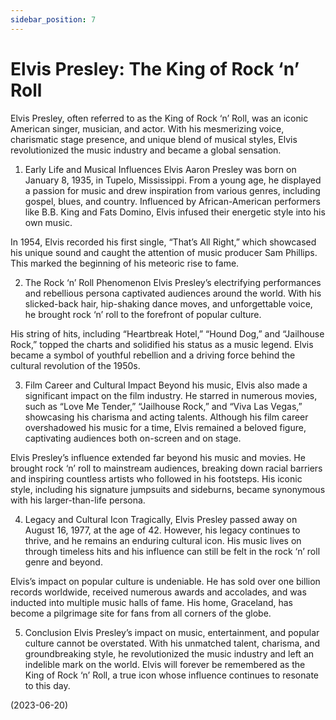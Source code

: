 ```yaml
---
sidebar_position: 7
---
```


# Elvis Presley: The King of Rock ‘n’ Roll

Elvis Presley, often referred to as the King of Rock ‘n’ Roll, was an iconic American singer, musician, and actor. With his mesmerizing voice, charismatic stage presence, and unique blend of musical styles, Elvis revolutionized the music industry and became a global sensation.

1. Early Life and Musical Influences
   Elvis Aaron Presley was born on January 8, 1935, in Tupelo, Mississippi. From a young age, he displayed a passion for music and drew inspiration from various genres, including gospel, blues, and country. Influenced by African-American performers like B.B. King and Fats Domino, Elvis infused their energetic style into his own music.

In 1954, Elvis recorded his first single, “That’s All Right,” which showcased his unique sound and caught the attention of music producer Sam Phillips. This marked the beginning of his meteoric rise to fame.

2. The Rock ‘n’ Roll Phenomenon
   Elvis Presley’s electrifying performances and rebellious persona captivated audiences around the world. With his slicked-back hair, hip-shaking dance moves, and unforgettable voice, he brought rock ‘n’ roll to the forefront of popular culture.

His string of hits, including “Heartbreak Hotel,” “Hound Dog,” and “Jailhouse Rock,” topped the charts and solidified his status as a music legend. Elvis became a symbol of youthful rebellion and a driving force behind the cultural revolution of the 1950s.

3. Film Career and Cultural Impact
   Beyond his music, Elvis also made a significant impact on the film industry. He starred in numerous movies, such as “Love Me Tender,” “Jailhouse Rock,” and “Viva Las Vegas,” showcasing his charisma and acting talents. Although his film career overshadowed his music for a time, Elvis remained a beloved figure, captivating audiences both on-screen and on stage.

Elvis Presley’s influence extended far beyond his music and movies. He brought rock ‘n’ roll to mainstream audiences, breaking down racial barriers and inspiring countless artists who followed in his footsteps. His iconic style, including his signature jumpsuits and sideburns, became synonymous with his larger-than-life persona.

4. Legacy and Cultural Icon
   Tragically, Elvis Presley passed away on August 16, 1977, at the age of 42. However, his legacy continues to thrive, and he remains an enduring cultural icon. His music lives on through timeless hits and his influence can still be felt in the rock ‘n’ roll genre and beyond.

Elvis’s impact on popular culture is undeniable. He has sold over one billion records worldwide, received numerous awards and accolades, and was inducted into multiple music halls of fame. His home, Graceland, has become a pilgrimage site for fans from all corners of the globe.

5. Conclusion
   Elvis Presley’s impact on music, entertainment, and popular culture cannot be overstated. With his unmatched talent, charisma, and groundbreaking style, he revolutionized the music industry and left an indelible mark on the world. Elvis will forever be remembered as the King of Rock ‘n’ Roll, a true icon whose influence continues to resonate to this day.

(2023-06-20)
